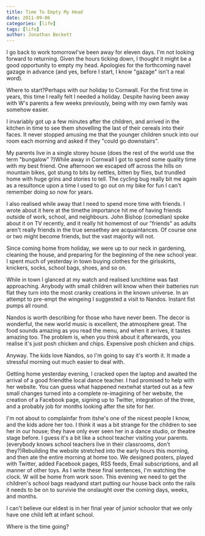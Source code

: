 ```yaml
---
title: Time To Empty My Head
date: 2011-09-06
categories: [life]
tags: [life]
author: Jonathan Beckett
---
```


I go back to work tomorrowI've been away for eleven days. I'm not looking forward to returning. Given the hours ticking down, I thought it might be a good opportunity to empty my head. Apologies for the forthcoming navel gazage in advance (and yes, before I start, I know "gazage" isn't a real word).

Where to start?Perhaps with our holiday to Cornwall. For the first time in years, this time I really felt I needed a holiday. Despite having been away with W's parents a few weeks previously, being with my own family was somehow easier.

I invariably got up a few minutes after the children, and arrived in the kitchen in time to see them shovelling the last of their cereals into their faces. It never stopped amusing me that the younger children snuck into our room each morning and asked if they "could go downstairs".

My parents live in a single storey house (does the rest of the world use the term "bungalow" ?)While away in Cornwall I got to spend some quality time with my best friend. One afternoon we escaped off across the hills on mountain bikes, got stung to bits by nettles, bitten by flies, but trundled home with huge grins and stories to tell. The cycling bug really bit me again as a resultonce upon a time I used to go out on my bike for fun I can't remember doing so now for years.

I also realised while away that I need to spend more time with friends. I wrote about it here at the timethe importance hit me of having friends outside of work, school, and neighbours. John Bishop (comedian) spoke about it on TV recently, and it really hit homemost of our "friends" as adults aren't really friends in the true sensethey are acquaintances. Of course one or two might become friends, but the vast majority will not.

Since coming home from holiday, we were up to our neck in gardening, cleaning the house, and preparing for the beginning of the new school year. I spent much of yesterday in town buying clothes for the girlsskirts, knickers, socks, school bags, shoes, and so on.

While in town I glanced at my watch and realised lunchtime was fast approaching. Anybody with small children will know when their batteries run flat they turn into the most cranky creations in the known universe. In an attempt to pre-empt the wingeing I suggested a visit to Nandos. Instant fist pumps all round.

Nandos is worth describing for those who have never been. The decor is wonderful, the new world music is excellent, the atmosphere great. The food sounds amazing as you read the menu, and when it arrives, it tastes amazing too. The problem is, when you think about it afterwards, you realise it's just posh chicken and chips. Expensive posh chicken and chips.

Anyway. The kids love Nandos, so I'm going to say it's worth it. It made a stressful morning out much easier to deal with.

Getting home yesterday evening, I cracked open the laptop and awaited the arrival of a good friendthe local dance teacher. I had promised to help with her website. You can guess what happened nextwhat started out as a few small changes turned into a complete re-imagining of her website, the creation of a Facebook page, signing up to Twitter, integration of the three, and a probably job for months looking after the site for her.

I'm not about to complainfar from itshe's one of the nicest people I know, and the kids adore her too. I think it was a bit strange for the children to see her in our house; they have only ever seen her in a dance studio, or theatre stage before. I guess it's a bit like a school teacher visiting your parents.(everybody knows school teachers live in their classrooms, don't they?)Rebuilding the website stretched into the early hours this morning, and then ate the entire morning at home too. We designed posters, played with Twitter, added Facebook pages, RSS feeds, Email subscriptions, and all manner of other toys. As I write these final sentences, I'm watching the clock. W will be home from work soon. This evening we need to get the children's school bags readyand start putting our house back onto the rails it needs to be on to survivie the onslaught over the coming days, weeks, and months.

I can't believe our eldest is in her final year of junior schoolor that we only have one child left at infant school.

Where is the time going?